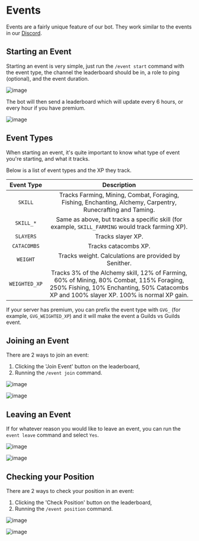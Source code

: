 # Events
Events are a fairly unique feature of our bot. They work similar to the events in our [Discord](https://discord.gg/XqUQBqTh27).

## Starting an Event
Starting an event is very simple, just run the `/event start` command with the event type, 
the channel the leaderboard should be in, a role to ping (optional), and the event duration.

![image](https://user-images.githubusercontent.com/49261529/124861527-a0a9af80-df68-11eb-9d7b-6dd08313df95.png)

The bot will then send a leaderboard which will update every 6 hours, or every hour if you have premium.

![image](https://user-images.githubusercontent.com/49261529/124861578-b61ed980-df68-11eb-8dc4-7e92f1e68b13.png)

## Event Types
When starting an event, it's quite important to know what type of event you're starting, and what it tracks.

Below is a list of event types and the XP they track.

| Event Type | Description |
|:----------:|:-----------:|
| `SKILL` | Tracks Farming, Mining, Combat, Foraging, Fishing, Enchanting, Alchemy, Carpentry, Runecrafting and Taming. |
| `SKILL_*` | Same as above, but tracks a specific skill (for example, `SKILL_FARMING` would track farming XP).
| `SLAYERS` | Tracks slayer XP. |
| `CATACOMBS` | Tracks catacombs XP. |
| `WEIGHT` | Tracks weight. Calculations are provided by Senither. |
| `WEIGHTED_XP` | Tracks 3% of the Alchemy skill, 12% of Farming, 60% of Mining, 80% Combat, 115% Foraging, 250% Fishing, 10% Enchanting, 50% Catacombs XP and 100% slayer XP. 100% is normal XP gain. |

If your server has premium, you can prefix the event type with `GVG_` (for example, `GVG_WEIGHTED_XP`) and it will make the event a Guilds vs Guilds event.

## Joining an Event
There are 2 ways to join an event:
1. Clicking the 'Join Event' button on the leaderboard,
2. Running the `/event join` command.

![image](https://user-images.githubusercontent.com/49261529/124862554-7bb63c00-df6a-11eb-8245-a180fa79e43f.png)

![image](https://user-images.githubusercontent.com/49261529/124862596-8a045800-df6a-11eb-949c-29f354df09d9.png)

## Leaving an Event
If for whatever reason you would like to leave an event, you can run the `event leave` command and select `Yes`.

![image](https://user-images.githubusercontent.com/49261529/124862658-a6a09000-df6a-11eb-84b0-e3b5187a9ad3.png)

![image](https://user-images.githubusercontent.com/49261529/124862674-ab654400-df6a-11eb-9ea4-913dc175e6fc.png)

## Checking your Position
There are 2 ways to check your position in an event:
1. Clicking the 'Check Position' button on the leaderboard,
2. Running the `/event position` command.

![image](https://user-images.githubusercontent.com/49261529/124862783-d94a8880-df6a-11eb-9512-bc737836b833.png)

![image](https://user-images.githubusercontent.com/49261529/124862799-df406980-df6a-11eb-926a-e1838defe7ac.png)




                  
